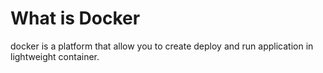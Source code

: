 # What is Docker 
  docker is a platform that allow you to create deploy and run application in lightweight container.
